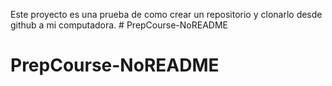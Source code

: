 Este proyecto es una prueba de como crear un repositorio y clonarlo desde github a mi computadora. # PrepCourse-NoREADME
# PrepCourse-NoREADME

